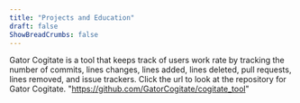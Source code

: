 ```yaml
---
title: "Projects and Education"
draft: false
ShowBreadCrumbs: false
---
```


Gator Cogitate is a tool that keeps track of users work rate by tracking the number of commits, lines changes, lines added, lines deleted, pull requests, lines removed, and issue trackers. Click the url
to look at the repository for Gator Cogitate.
"https://github.com/GatorCogitate/cogitate_tool"
